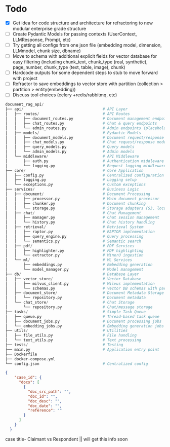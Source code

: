 # Todo

- [x] Get idea for code structure and architecture for refractoring to new modular enterprise grade structure
- [ ] Create Pydantic Models for passing contexts (UserContext, LLMResponse, Prompt, etc)
- [ ] Try getting all configs from one json file (embedding model, dimension, LLMmodel, chunk size, dbname)
- [ ] Move to schema with additional explicit fields for vector database for easy filtering (including chunk_text, chunk_type (real, synthetic), page_number, chunk_type (text, table, image), chunk)
- [ ] Hardcode outputs for some dependent steps to stub to move forward with project
- [ ] Refractor to save embeddings to vector store with partition (collection > partition > entity(embedding))
- [ ] Discuss tool choices (celery +redis/rabbitmq, etc)

```s
document_rag_api/
├── api/                                   # API Layer
│   ├── routes/                            # API Routes
│   │   ├── document_routes.py             # Document management endpoints
│   │   ├── chat_routes.py                 # Chat & query endpoints
│   │   └── admin_routes.py                # Admin endpoints (placeholder)
│   ├── models/                            # Pydantic Models
│   │   ├── document_models.py             # Document request/response models
│   │   ├── chat_models.py                 # Chat request/response models
│   │   ├── query_models.py                # Query models
│   │   └── admin_models.py                # Admin models
│   └── middleware/                        # API Middleware
│       ├── auth.py                        # Authentication middleware
│       └── logging.py                     # Request logging middleware
├── core/                                  # Core Application
│   ├── config.py                          # Centralized configuration
│   ├── logging.py                         # Logging setup
│   └── exceptions.py                      # Custom exceptions
├── services/                              # Business Logic
│   ├── document/                          # Document Processing
│   │   ├── processor.py                   # Main document processor
│   │   ├── chunker.py                     # Document chunking
│   │   └── storage.py                     # Storage adapters (S3, local)
│   ├── chat/                              # Chat Management
│   │   ├── manager.py                     # Chat session management
│   │   └── history.py                     # Chat history handling
│   ├── retrieval/                         # Retrieval System
│   │   ├── raptor.py                      # RAPTOR implementation
│   │   ├── query_engine.py                # Query processing
│   │   └── semantics.py                   # Semantic search
│   ├── pdf/                               # PDF Services
│   │   ├── highlighter.py                 # PDF highlighting
│   │   └── extractor.py                   # MinerU ingestion
│   └── ml/                                # ML Services
│       ├── embeddings.py                  # Embedding generation
│       └── model_manager.py               # Model management
├── db/                                    # Database Layer
│   ├── vector_store/                      # Vector Database
│   │   ├── milvus_client.py               # Milvus implementation
│   │   └── schemas.py                     # Vector DB schemas with partitions
│   ├── document_store/                    # Document Metadata Storage
│   │   └── repository.py                  # Document metadata
│   └── chat_store/                        # Chat Storage
│       └── repository.py                  # Chat/message storage
├── tasks/                                 # Simple Task Queue
│   ├── queue.py                           # Thread-based task queue
│   ├── document_jobs.py                   # Document processing jobs
│   └── embedding_jobs.py                  # Embedding generation jobs
├── utils/                                 # Utilities
│   ├── file_utils.py                      # File handling
│   └── text_utils.py                      # Text processing
├── tests/                                 # Testing
├── main.py                                # Application entry point
├── Dockerfile
├── docker-compose.yml
└── config.json                            # Centralized config
```

```json
{
    "case_id": {
      "docs": [
        {
          "doc_src_path": "",
          "doc_id": "",
          "doc_desc": "",
          "doc_date": "",
          "reference": ""
        }
      ]
    }
  }
```

case title- Claimant vs Respondent || will get this info soon
